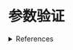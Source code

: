 # 参数验证

<details>
<summary>References</summary>

- [js的方法参数需要检查吗,检查原则是什么样的? | 知乎](https://www.zhihu.com/question/56302552)

</details>

